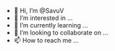- 👋 Hi, I’m @SavuV
- 👀 I’m interested in ...
- 🌱 I’m currently learning ...
- 💞️ I’m looking to collaborate on ...
- 📫 How to reach me ...

<!---
SavuV/SavuV is a ✨ special ✨ repository because its `README.md` (this file) appears on your GitHub profile.
You can click the Preview link to take a look at your changes.
--->
